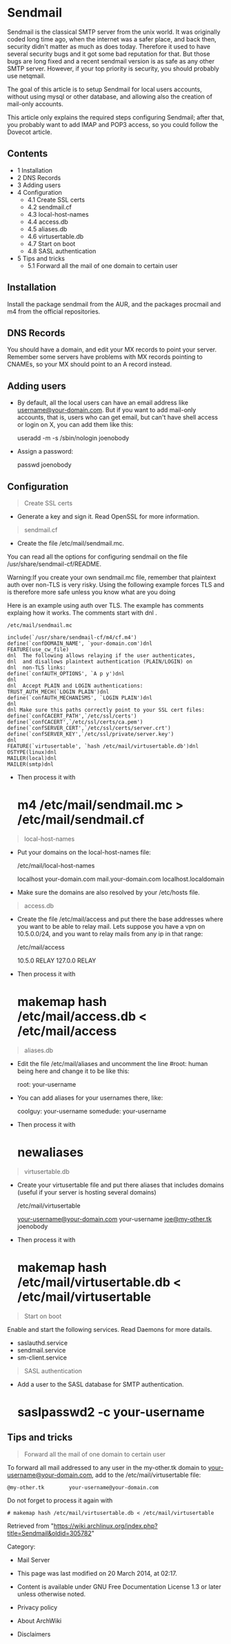 Sendmail
========

Sendmail is the classical SMTP server from the unix world. It was
originally coded long time ago, when the internet was a safer place, and
back then, security didn't matter as much as does today. Therefore it
used to have several security bugs and it got some bad reputation for
that. But those bugs are long fixed and a recent sendmail version is as
safe as any other SMTP server. However, if your top priority is
security, you should probably use netqmail.

The goal of this article is to setup Sendmail for local users accounts,
without using mysql or other database, and allowing also the creation of
mail-only accounts.

This article only explains the required steps configuring Sendmail;
after that, you probably want to add IMAP and POP3 access, so you could
follow the Dovecot article.

Contents
--------

-   1 Installation
-   2 DNS Records
-   3 Adding users
-   4 Configuration
    -   4.1 Create SSL certs
    -   4.2 sendmail.cf
    -   4.3 local-host-names
    -   4.4 access.db
    -   4.5 aliases.db
    -   4.6 virtusertable.db
    -   4.7 Start on boot
    -   4.8 SASL authentication
-   5 Tips and tricks
    -   5.1 Forward all the mail of one domain to certain user

Installation
------------

Install the package sendmail from the AUR, and the packages procmail and
m4 from the official repositories.

DNS Records
-----------

You should have a domain, and edit your MX records to point your server.
Remember some servers have problems with MX records pointing to CNAMEs,
so your MX should point to an A record instead.

Adding users
------------

-   By default, all the local users can have an email address like
    username@your-domain.com. But if you want to add mail-only accounts,
    that is, users who can get email, but can't have shell access or
    login on X, you can add them like this:

    useradd -m -s /sbin/nologin joenobody

-   Assign a password:

    passwd joenobody

Configuration
-------------

> Create SSL certs

-   Generate a key and sign it. Read OpenSSL for more information.

> sendmail.cf

-   Create the file /etc/mail/sendmail.mc.

You can read all the options for configuring sendmail on the file
/usr/share/sendmail-cf/README.

Warning:If you create your own sendmail.mc file, remember that plaintext
auth over non-TLS is very risky. Using the following example forces TLS
and is therefore more safe unless you know what are you doing

Here is an example using auth over TLS. The example has comments
explaing how it works. The comments start with dnl .

    /etc/mail/sendmail.mc

    include(`/usr/share/sendmail-cf/m4/cf.m4')
    define(`confDOMAIN_NAME', `your-domain.com')dnl
    FEATURE(use_cw_file)
    dnl  The following allows relaying if the user authenticates,
    dnl  and disallows plaintext authentication (PLAIN/LOGIN) on
    dnl  non-TLS links:
    define(`confAUTH_OPTIONS', `A p y')dnl
    dnl
    dnl  Accept PLAIN and LOGIN authentications:
    TRUST_AUTH_MECH(`LOGIN PLAIN')dnl
    define(`confAUTH_MECHANISMS', `LOGIN PLAIN')dnl
    dnl
    dnl Make sure this paths correctly point to your SSL cert files:
    define(`confCACERT_PATH',`/etc/ssl/certs')
    define(`confCACERT',`/etc/ssl/certs/ca.pem')
    define(`confSERVER_CERT',`/etc/ssl/certs/server.crt')
    define(`confSERVER_KEY',`/etc/ssl/private/server.key')
    dnl
    FEATURE(`virtusertable', `hash /etc/mail/virtusertable.db')dnl
    OSTYPE(linux)dnl
    MAILER(local)dnl
    MAILER(smtp)dnl

-   Then process it with

    # m4 /etc/mail/sendmail.mc > /etc/mail/sendmail.cf

> local-host-names

-   Put your domains on the local-host-names file:

    /etc/mail/local-host-names

    localhost
    your-domain.com
    mail.your-domain.com
    localhost.localdomain

-   Make sure the domains are also resolved by your /etc/hosts file.

> access.db

-   Create the file /etc/mail/access and put there the base addresses
    where you want to be able to relay mail. Lets suppose you have a vpn
    on 10.5.0.0/24, and you want to relay mails from any ip in that
    range:

    /etc/mail/access

    10.5.0 RELAY
    127.0.0 RELAY

-   Then process it with

    # makemap hash /etc/mail/access.db < /etc/mail/access

> aliases.db

-   Edit the file /etc/mail/aliases and uncomment the line
    #root:         human being here and change it to be like this:

    root:         your-username

-   You can add aliases for your usernames there, like:

    coolguy:      your-username
    somedude:     your-username

-   Then process it with

    # newaliases

> virtusertable.db

-   Create your virtusertable file and put there aliases that includes
    domains (useful if your server is hosting several domains)

    /etc/mail/virtusertable

    your-username@your-domain.com         your-username
    joe@my-other.tk                       joenobody

-   Then process it with

    # makemap hash /etc/mail/virtusertable.db < /etc/mail/virtusertable

> Start on boot

Enable and start the following services. Read Daemons for more datails.

-   saslauthd.service
-   sendmail.service
-   sm-client.service

> SASL authentication

-   Add a user to the SASL database for SMTP authentication.

    # saslpasswd2 -c your-username

Tips and tricks
---------------

> Forward all the mail of one domain to certain user

To forward all mail addressed to any user in the my-other.tk domain to
your-username@your-domain.com, add to the /etc/mail/virtusertable file:

    @my-other.tk        your-username@your-domain.com

Do not forget to process it again with

    # makemap hash /etc/mail/virtusertable.db < /etc/mail/virtusertable

Retrieved from
"https://wiki.archlinux.org/index.php?title=Sendmail&oldid=305782"

Category:

-   Mail Server

-   This page was last modified on 20 March 2014, at 02:17.
-   Content is available under GNU Free Documentation License 1.3 or
    later unless otherwise noted.
-   Privacy policy
-   About ArchWiki
-   Disclaimers
